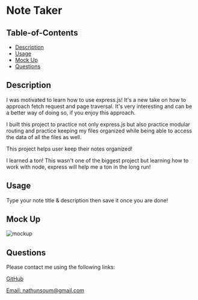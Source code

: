 # Note Taker

 

  ## Table-of-Contents

  * [Description](#description)
  * [Usage](#usage)
  * [Mock Up](#mockup)
  * [Questions](#questions)

  ## Description

  I was motivated to learn how to use express.js! It's a new take on how to approach fetch request and page traversal. It's very interesting and can be a better way of doing so, if you enjoy this approach. 

  I built this project to practice not only express.js but also practice modular routing and practice keeping my files organized while being able to access the data of all the files as well. 

  This project helps user keep their notes organized!

  I learned a ton! This wasn't one of the biggest project but learning how to work with node, express will help me a ton in the long run!

  ## Usage

  Type your note title & description then save it once you are done! 

  ## Mock Up
  ![mockup](./assets/images/qrcode.jpg)

  ## Questions

  Please contact me using the following links:

  [GitHub](https://github.com/natesoum)

  [Email: nathunsoum@gmail.com](mailto:nathunsoum@gmail.com)
